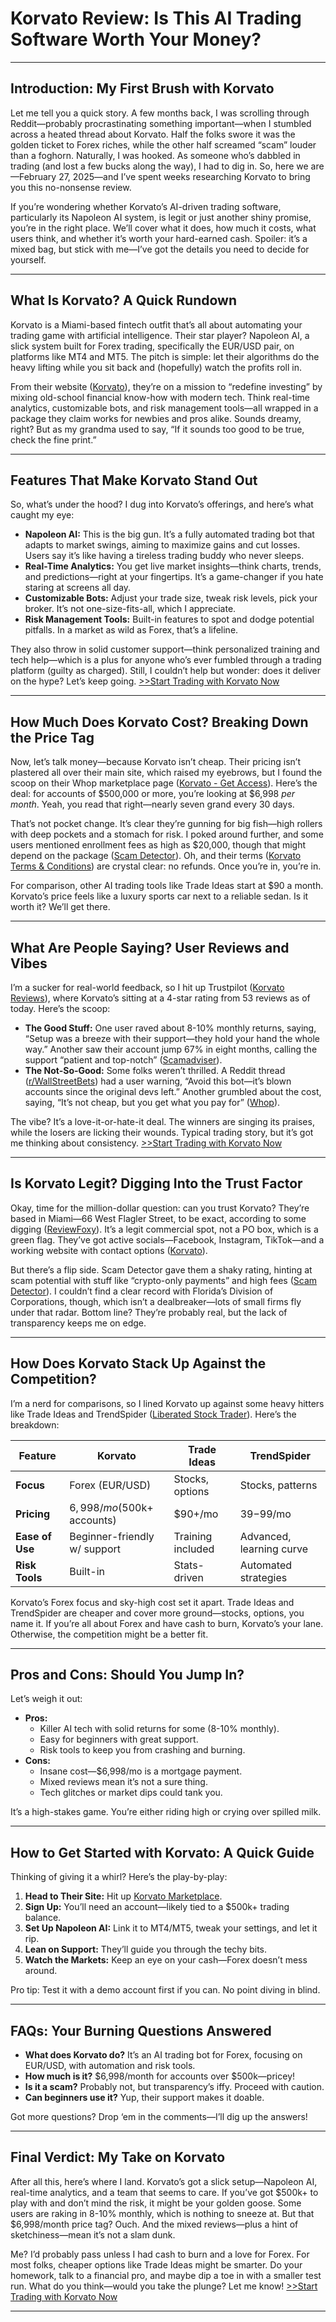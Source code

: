 # Korvato Review: Is This AI Trading Software Worth Your Money?

---

## Introduction: My First Brush with Korvato

Let me tell you a quick story. A few months back, I was scrolling through Reddit—probably procrastinating something important—when I stumbled across a heated thread about Korvato. Half the folks swore it was the golden ticket to Forex riches, while the other half screamed “scam” louder than a foghorn. Naturally, I was hooked. As someone who’s dabbled in trading (and lost a few bucks along the way), I had to dig in. So, here we are—February 27, 2025—and I’ve spent weeks researching Korvato to bring you this no-nonsense review. 

If you’re wondering whether Korvato’s AI-driven trading software, particularly its Napoleon AI system, is legit or just another shiny promise, you’re in the right place. We’ll cover what it does, how much it costs, what users think, and whether it’s worth your hard-earned cash. Spoiler: it’s a mixed bag, but stick with me—I’ve got the details you need to decide for yourself.

---

## What Is Korvato? A Quick Rundown

Korvato is a Miami-based fintech outfit that’s all about automating your trading game with artificial intelligence. Their star player? Napoleon AI, a slick system built for Forex trading, specifically the EUR/USD pair, on platforms like MT4 and MT5. The pitch is simple: let their algorithms do the heavy lifting while you sit back and (hopefully) watch the profits roll in. 

From their website ([Korvato](https://whop.com/korvato-2/?a=kelechienwere1234)), they’re on a mission to “redefine investing” by mixing old-school financial know-how with modern tech. Think real-time analytics, customizable bots, and risk management tools—all wrapped in a package they claim works for newbies and pros alike. Sounds dreamy, right? But as my grandma used to say, “If it sounds too good to be true, check the fine print.”

---

## Features That Make Korvato Stand Out

So, what’s under the hood? I dug into Korvato’s offerings, and here’s what caught my eye:

- **Napoleon AI:** This is the big gun. It’s a fully automated trading bot that adapts to market swings, aiming to maximize gains and cut losses. Users say it’s like having a tireless trading buddy who never sleeps.
- **Real-Time Analytics:** You get live market insights—think charts, trends, and predictions—right at your fingertips. It’s a game-changer if you hate staring at screens all day.
- **Customizable Bots:** Adjust your trade size, tweak risk levels, pick your broker. It’s not one-size-fits-all, which I appreciate.
- **Risk Management Tools:** Built-in features to spot and dodge potential pitfalls. In a market as wild as Forex, that’s a lifeline.

They also throw in solid customer support—think personalized training and tech help—which is a plus for anyone who’s ever fumbled through a trading platform (guilty as charged). Still, I couldn’t help but wonder: does it deliver on the hype? Let’s keep going.
[>>Start Trading with Korvato Now](https://whop.com/korvato-2/?a=kelechienwere1234)

---

## How Much Does Korvato Cost? Breaking Down the Price Tag

Now, let’s talk money—because Korvato isn’t cheap. Their pricing isn’t plastered all over their main site, which raised my eyebrows, but I found the scoop on their Whop marketplace page ([Korvato - Get Access](https://whop.com/korvato-2/?a=kelechienwere1234)). Here’s the deal: for accounts of $500,000 or more, you’re looking at $6,998 *per month*. Yeah, you read that right—nearly seven grand every 30 days.

That’s not pocket change. It’s clear they’re gunning for big fish—high rollers with deep pockets and a stomach for risk. I poked around further, and some users mentioned enrollment fees as high as $20,000, though that might depend on the package ([Scam Detector](https://www.scam-detector.com/validator/korvato-com-review/)). Oh, and their terms ([Korvato Terms & Conditions](https://www.korvato.com/termsandconditions)) are crystal clear: no refunds. Once you’re in, you’re in.

For comparison, other AI trading tools like Trade Ideas start at $90 a month. Korvato’s price feels like a luxury sports car next to a reliable sedan. Is it worth it? We’ll get there.

---

## What Are People Saying? User Reviews and Vibes

I’m a sucker for real-world feedback, so I hit up Trustpilot ([Korvato Reviews](https://www.trustpilot.com/review/korvato.com)), where Korvato’s sitting at a 4-star rating from 53 reviews as of today. Here’s the scoop:

- **The Good Stuff:** One user raved about 8-10% monthly returns, saying, “Setup was a breeze with their support—they hold your hand the whole way.” Another saw their account jump 67% in eight months, calling the support “patient and top-notch” ([Scamadviser](https://www.scamadviser.com/check-website/korvato.com)).
- **The Not-So-Good:** Some folks weren’t thrilled. A Reddit thread ([r/WallStreetBets](https://www.reddit.com/r/WalllStreetBets/comments/1gb6luq/korvato_has_anyone_used_it_is_it_a_scam_or_does/)) had a user warning, “Avoid this bot—it’s blown accounts since the original devs left.” Another grumbled about the cost, saying, “It’s not cheap, but you get what you pay for” ([Whop](https://whop.com/korvato-2/?a=kelechienwere1234)).

The vibe? It’s a love-it-or-hate-it deal. The winners are singing its praises, while the losers are licking their wounds. Typical trading story, but it’s got me thinking about consistency.
[>>Start Trading with Korvato Now](https://whop.com/korvato-2/?a=kelechienwere1234)

---

## Is Korvato Legit? Digging Into the Trust Factor

Okay, time for the million-dollar question: can you trust Korvato? They’re based in Miami—66 West Flagler Street, to be exact, according to some digging ([ReviewFoxy](https://www.reviewfoxy.com/reviews/korvato.com)). It’s a legit commercial spot, not a PO box, which is a green flag. They’ve got active socials—Facebook, Instagram, TikTok—and a working website with contact options ([Korvato](https://www.korvato.com/)).

But there’s a flip side. Scam Detector gave them a shaky rating, hinting at scam potential with stuff like “crypto-only payments” and high fees ([Scam Detector](https://www.scam-detector.com/validator/korvato-com-review/)). I couldn’t find a clear record with Florida’s Division of Corporations, though, which isn’t a dealbreaker—lots of small firms fly under that radar. Bottom line? They’re probably real, but the lack of transparency keeps me on edge.

---

## How Does Korvato Stack Up Against the Competition?

I’m a nerd for comparisons, so I lined Korvato up against some heavy hitters like Trade Ideas and TrendSpider ([Liberated Stock Trader](https://www.liberatedstocktrader.com/ai-stock-trading/)). Here’s the breakdown:

| **Feature**           | **Korvato**                  | **Trade Ideas**             | **TrendSpider**            |
|-----------------------|------------------------------|-----------------------------|----------------------------|
| **Focus**             | Forex (EUR/USD)             | Stocks, options             | Stocks, patterns           |
| **Pricing**           | $6,998/mo ($500k+ accounts) | $90+/mo                    | $39-$99/mo                 |
| **Ease of Use**       | Beginner-friendly w/ support| Training included          | Advanced, learning curve   |
| **Risk Tools**        | Built-in                    | Stats-driven               | Automated strategies       |

Korvato’s Forex focus and sky-high cost set it apart. Trade Ideas and TrendSpider are cheaper and cover more ground—stocks, options, you name it. If you’re all about Forex and have cash to burn, Korvato’s your lane. Otherwise, the competition might be a better fit.

---

## Pros and Cons: Should You Jump In?

Let’s weigh it out:

- **Pros:**
  - Killer AI tech with solid returns for some (8-10% monthly).
  - Easy for beginners with great support.
  - Risk tools to keep you from crashing and burning.
- **Cons:**
  - Insane cost—$6,998/mo is a mortgage payment.
  - Mixed reviews mean it’s not a sure thing.
  - Tech glitches or market dips could tank you.

It’s a high-stakes game. You’re either riding high or crying over spilled milk.

---

## How to Get Started with Korvato: A Quick Guide

Thinking of giving it a whirl? Here’s the play-by-play:
1. **Head to Their Site:** Hit up [Korvato Marketplace](https://whop.com/korvato-2/?a=kelechienwere1234).
2. **Sign Up:** You’ll need an account—likely tied to a $500k+ trading balance.
3. **Set Up Napoleon AI:** Link it to MT4/MT5, tweak your settings, and let it rip.
4. **Lean on Support:** They’ll guide you through the techy bits.
5. **Watch the Markets:** Keep an eye on your cash—Forex doesn’t mess around.

Pro tip: Test it with a demo account first if you can. No point diving in blind.

---

## FAQs: Your Burning Questions Answered

- **What does Korvato do?** It’s an AI trading bot for Forex, focusing on EUR/USD, with automation and risk tools.
- **How much is it?** $6,998/month for accounts over $500k—pricey!
- **Is it a scam?** Probably not, but transparency’s iffy. Proceed with caution.
- **Can beginners use it?** Yup, their support makes it doable.

Got more questions? Drop ‘em in the comments—I’ll dig up the answers!

---

## Final Verdict: My Take on Korvato

After all this, here’s where I land. Korvato’s got a slick setup—Napoleon AI, real-time analytics, and a team that seems to care. If you’ve got $500k+ to play with and don’t mind the risk, it might be your golden goose. Some users are raking in 8-10% monthly, which is nothing to sneeze at. But that $6,998/month price tag? Ouch. And the mixed reviews—plus a hint of sketchiness—mean it’s not a slam dunk.

Me? I’d probably pass unless I had cash to burn and a love for Forex. For most folks, cheaper options like Trade Ideas might be smarter. Do your homework, talk to a financial pro, and maybe dip a toe in with a smaller test run. What do you think—would you take the plunge? Let me know!
[>>Start Trading with Korvato Now](https://whop.com/korvato-2/?a=kelechienwere1234)

---
